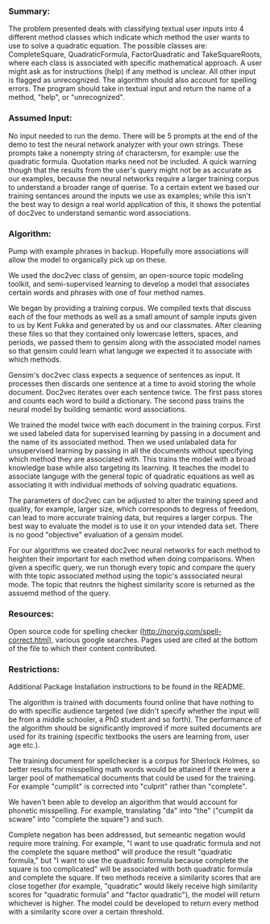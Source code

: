 ### Summary: 

The problem presented deals with classifying textual user inputs into 4 different method classes which indicate which method the
user wants to use to solve a quadratic equation. The possible classes are: CompleteSquare, QuadraticFormula, FactorQuadratic 
and TakeSquareRoots, where each class is associated with specific mathematical approach. A user might ask as for instructions 
(help) if any method is unclear. All other input is flagged as unrecognized. The algorithm should also account for spelling 
errors. The program should take in textual input and return the name of a method, "help", or "unrecognized".


### Assumed Input:

No input needed to run the demo. There will be 5 prompts at the end of the demo to test the neural network analyzer with your 
own strings. These prompts take a nonempty string of charactersm, for example: use the quadratic formula. Quotation marks need
not be included. A quick warning though that the results from the user's query might not be as accurate as our examples, because the neural networks require a larger training corpus to understand a broader range of querise. To a certain extent we based our training sentances around the inputs we use as examples; while this isn't the best way to design a real world application of this, it shows the potential of doc2vec to understand semantic word associations. 


### Algorithm: 


Pump with example phrases in backup. Hopefully more associations will allow the model to organically pick up on these.  



We used the doc2vec class of gensim, an open-source topic modeling toolkit, and semi-supervised learning to develop a model that associates certain words and phrases with one of four method names.

We began by providing a training corpus. We compiled texts that discuss each of the four methods as well as a small amount of sample inputs given to us by Kent Fukka and generated by us and our classmates. After cleaning these files so that they contained only lowercase letters, spaces, and periods, we passed them to gensim along with the associated model names so that gensim could learn what languge we expected it to associate with which methods. 

Gensim's doc2vec class expects a sequence of sentences as input. It processes then discards one sentence at a time to avoid storing the whole document. Doc2vec iterates over each sentence twice. The first pass stores and counts each word to build a dictionary. The second pass trains the neural model by building semantic word associations. 

We trained the model twice with each document in the training corpus. First we used labeled data for supervised learning by passing in a document and the name of its associated method. Then we used unlabaled data for unsupervised learning by passing in all the documents without specifying which method they are associated with. This trains the model with a broad knowledge base while also targeting its learning. It teaches the model to associate languge with the general topic of quadratic equations as well as associating it with individual methods of solving quadratic equations. 

The parameters of doc2vec can be adjusted to alter the training speed and quality, for example, larger size, which corresponds to degress of freedom, can lead to more accurate training data, but requires a larger corpus. The best way to evaluate the model is to use it on your intended data set. There is no good "objective" evaluation of a gensim model. 

For our algorithms we created doc2vec neural networks for each method to heighten their important for each method when doing comparisons. When given a specific query, we run thorugh every topic and compare the query with thte topic associated method using the topic's asssociated neural mode. The topic that reutnrs the highest similarity score is returned as the assuemd method of the query. 


### Resources: 

Open source code for spelling checker (http://norvig.com/spell-correct.html), various google searches. Pages used are cited at
the bottom of the file to which their content contributed. 


### Restrictions: 

Additional Package Installation instructions to be found in the README.

The algorithm is trained with documents found online that have nothing to do with specific audience targeted 
(we didn't specify whether the input will be from a middle schooler, a PhD student and so forth). The performance of the 
algorithm should be significantly improved if more suited documents are used for its training (specific textbooks the users 
are learning from, user age etc.).

The training document for spellchecker is a corpus for Sherlock Holmes, so better results for misspelling math words would 
be attained if there were a larger pool of mathematical documents that could be used for the training. For example "cumplit" 
is corrected into "culprit" rather than "complete". 

We haven't been able to develop an algorithm that would account for phonetic misspelling. For example, translating "da" into
"the" ("cumplit da scware" into "complete the square") and such. 

Complete negation has been addressed, but semeantic negation would require more training. For example, "I want to use quadratic formula and not the complete the square method" will produce the result "quadratic formula," but "I want to use the quadratic formula because complete the square is too complicated" will be associated with both quadratic formula and complete the square. 
If two methods receive a similarity scores that are close together (for example, "quadratic" would likely receive high similarity scores for "quadratic formula" and "factor quadratic"), the model will return whichever is higher. The model could be developed to return every method with a similarity score over a certain threshold. 

 

